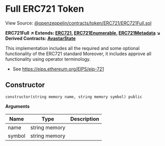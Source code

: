 # Full ERC721 Token

View Source: [@openzeppelin/contracts/token/ERC721/ERC721Full.sol](https://github.com/Dapp-Wizards/Avastars-Contracts/blob/master/@openzeppelin/contracts/token/ERC721/ERC721Full.sol)

**ERC721Full** **↗ Extends: [ERC721](contracts/ERC721.md), [ERC721Enumerable](contracts/ERC721Enumerable.md), [ERC721Metadata](contracts/ERC721Metadata.md)**
**↘ Derived Contracts: [AvastarState](contracts/AvastarState.md)**

This implementation includes all the required and some optional functionality of the ERC721 standard
Moreover, it includes approve all functionality using operator terminology.
 * See https://eips.ethereum.org/EIPS/eip-721

## Constructor

```solidity
constructor(string memory name, string memory symbol) public
```

**Arguments**

| Name        | Type           | Description  |
| ------------- |------------- | -----|
| name | string memory |  | 
| symbol | string memory |  | 

